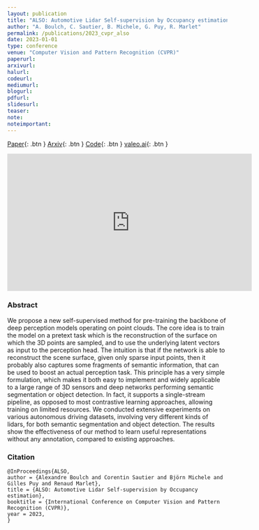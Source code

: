 ```yaml
---
layout: publication
title: "ALSO: Automotive Lidar Self-supervision by Occupancy estimation"
author: "A. Boulch, C. Sautier, B. Michele, G. Puy, R. Marlet"
permalink: /publications/2023_cvpr_also
date: 2023-01-01
type: conference
venue: "Computer Vision and Pattern Recognition (CVPR)"
paperurl: 
arxivurl: 
halurl: 
codeurl: 
mediumurl: 
blogurl: 
pdfurl: 
slidesurl: 
teaser:
note:
noteimportant: 
---
```


[Paper](https://openaccess.thecvf.com/content/CVPR2023/html/Boulch_ALSO_Automotive_Lidar_Self-Supervision_by_Occupancy_Estimation_CVPR_2023_paper.html){: .btn }
[Arxiv](https://arxiv.org/abs/2212.05867){: .btn }
[Code](https://github.com/valeoai/ALSO){: .btn }
[valeo.ai](https://valeoai.github.io/publications/also/){: .btn }

<iframe width="560" height="315" src="https://www.youtube.com/embed/GGIBKlMvphw" title="YouTube video player" frameborder="0" allow="accelerometer; autoplay; clipboard-write; encrypted-media; gyroscope; picture-in-picture; web-share" allowfullscreen></iframe>


### Abstract

We propose a new self-supervised method for pre-training the backbone of deep perception models operating on point clouds. The core idea is to train the model on a pretext task which is the reconstruction of the surface on which the 3D points are sampled, and to use the underlying latent vectors as input to the perception head. The intuition is that if the network is able to reconstruct the scene surface, given only sparse input points, then it probably also captures some fragments of semantic information, that can be used to boost an actual perception task. This principle has a very simple formulation, which makes it both easy to implement and widely applicable to a large range of 3D sensors and deep networks performing semantic segmentation or object detection. In fact, it supports a single-stream pipeline, as opposed to most contrastive learning approaches, allowing training on limited resources. We conducted extensive experiments on various autonomous driving datasets, involving very different kinds of lidars, for both semantic segmentation and object detection. The results show the effectiveness of our method to learn useful representations without any annotation, compared to existing approaches.


### Citation


```
@InProceedings{ALSO,
author = {Alexandre Boulch and Corentin Sautier and Björn Michele and Gilles Puy and Renaud Marlet},
title = {ALSO: Automotive Lidar Self-supervision by Occupancy estimation},
booktitle = {International Conference on Computer Vision and Pattern Recognition (CVPR)},
year = 2023,
}
```
